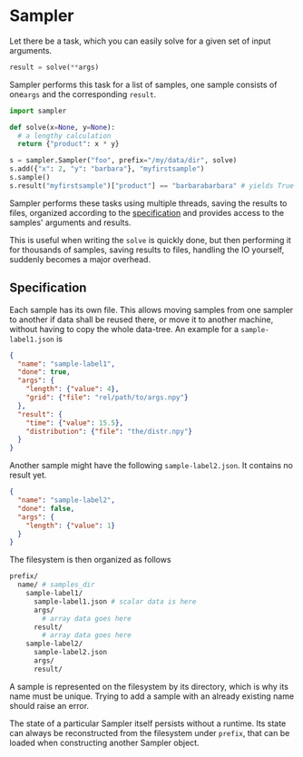 # Sampler
Let there be a task, which you can easily solve for a given set of input arguments.
```python
result = solve(**args)
```
Sampler performs this task for a list of samples, one sample consists of one`args` and the corresponding `result`.
```python
import sampler

def solve(x=None, y=None):
  # a lengthy calculation
  return {"product": x * y}

s = sampler.Sampler("foo", prefix="/my/data/dir", solve)
s.add({"x": 2, "y": "barbara"}, "myfirstsample")
s.sample()
s.result("myfirstsample")["product"] == "barbarabarbara" # yields True
```

Sampler performs these tasks using multiple threads, saving the results to files, organized according to 
the [specification](#specification) and provides access to the samples' arguments and results.

This is useful when writing the `solve` is quickly done, but then performing it for thousands of samples, 
saving results to files, handling the IO yourself, suddenly becomes a major overhead.

## Specification

Each sample has its own file. This allows moving samples from one sampler to another if data 
shall be reused there, or move it to another machine, without having to copy the whole data-tree.
An example for a `sample-label1.json` is
```json
{
  "name": "sample-label1",
  "done": true,
  "args": {
    "length": {"value": 4},
    "grid": {"file": "rel/path/to/args.npy"}
  },
  "result": {
    "time": {"value": 15.5},
    "distribution": {"file": "the/distr.npy"}
  }
}
```
Another sample might have the following `sample-label2.json`. It contains no result yet.
```json
{
  "name": "sample-label2",
  "done": false,
  "args": {
    "length": {"value": 1}
  }
}
```
The filesystem is then organized as follows
```bash
prefix/
  name/ # samples_dir
    sample-label1/
      sample-label1.json # scalar data is here
      args/
        # array data goes here
      result/
        # array data goes here
    sample-label2/
      sample-label2.json
      args/
      result/
```

A sample is represented on the filesystem by its directory, which is why its name must be unique. 
Trying to add a sample with an already existing name should raise an error.

The state of a particular Sampler itself persists without a runtime. Its state 
can always be reconstructed from the filesystem under `prefix`, that can be loaded when 
constructing another Sampler object.